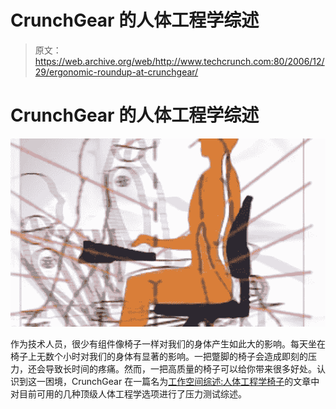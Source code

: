 # CrunchGear 的人体工程学综述

> 原文：<https://web.archive.org/web/http://www.techcrunch.com:80/2006/12/29/ergonomic-roundup-at-crunchgear/>

# CrunchGear 的人体工程学综述

![](img/5d374c9be092782e22d2128023aff885.png)

作为技术人员，很少有组件像椅子一样对我们的身体产生如此大的影响。每天坐在椅子上无数个小时对我们的身体有显著的影响。一把蹩脚的椅子会造成即刻的压力，还会导致长时间的疼痛。然而，一把高质量的椅子可以给你带来很多好处。认识到这一困境，CrunchGear 在一篇名为[工作空间综述:人体工程学椅子](https://web.archive.org/web/20220816102410/http://crunchgear.com/2006/12/28/workspace-roundup-ergonomic-chairs/)的文章中对目前可用的几种顶级人体工程学选项进行了压力测试综述。
